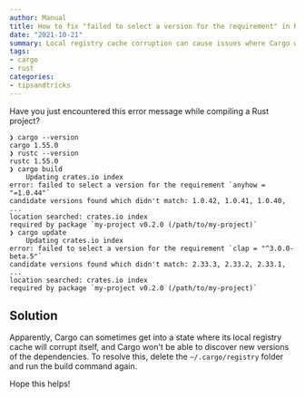 ```yaml
---
author: Manual
title: How to fix "failed to select a version for the requirement" in Rust's Cargo
date: "2021-10-21"
summary: Local registry cache corruption can cause issues where Cargo won't be able to find new versions of packages. Here's the solution.
tags: 
- cargo
- rust
categories:
- tipsandtricks
---
```


Have you just encountered this error message while compiling a Rust project?

```log
❯ cargo --version
cargo 1.55.0
❯ rustc --version
rustc 1.55.0
❯ cargo build
    Updating crates.io index
error: failed to select a version for the requirement `anyhow = "=1.0.44"`
candidate versions found which didn't match: 1.0.42, 1.0.41, 1.0.40, ...
location searched: crates.io index
required by package `my-project v0.2.0 (/path/to/my-project)`
❯ cargo update
    Updating crates.io index
error: failed to select a version for the requirement `clap = "^3.0.0-beta.5"`
candidate versions found which didn't match: 2.33.3, 2.33.2, 2.33.1, ...
location searched: crates.io index
required by package `my-project v0.2.0 (/path/to/my-project)`
```

## Solution

Apparently, Cargo can sometimes get into a state where its local registry cache will corrupt itself, and Cargo won't be able to discover new versions of the dependencies. To resolve this, delete the `~/.cargo/registry` folder and run the build command again.

Hope this helps!
